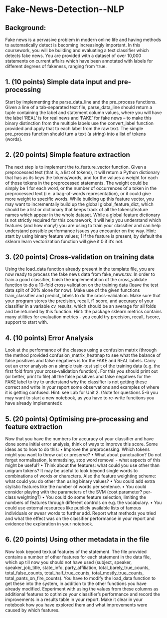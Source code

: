# Fake-News-Detection--NLP
## Background:
Fake news is a pervasive problem in modern online life and having methods to
automatically detect is becoming increasingly important. In this coursework, you will be building and
evaluating a text classifier which detects fake news. You are provided with a dataset of over 10,000
statements on current affairs which have been annotated with labels for different degrees of fakeness,
ranging from ‘true.
## 1. (10 points) Simple data input and pre-processing
 Start by implementing the parse_data_line and
the pre_process functions. Given a line of a tab-separated text file, parse_data_line should return a
tuple containing the label and statement column values, where you will have the label ‘REAL’ is for
real news and ‘FAKE’ for fake news – to make this binary distinction from the multiple labels use the
convert_label function provided and apply that to each label from the raw text. The simple
pre_process function should turn a text (a string) into a list of tokens (words).
## 2. (20 points) Simple feature extraction 
The next step is to implement the to_feature_vector function.
Given a preprocessed text (that is, a list of tokens), it will return a Python dictionary that has as its
keys the tokens/words, and for the values a weight for each of those tokens in the preprocessed
statements. The weight could be simply be 1 for each word, or the number of occurrences of a token
in the preprocessed text (i.e. a bag-of-words representation), or it could give more weight to specific
words. While building up this feature vector, you may want to incrementally build up the global
global_feature_dict, which should be a list or dictionary that keeps track of all the tokens/feature
names which appear in the whole dataset. While a global feature dictionary is not strictly required for 
this coursework, it will help you understand which features (and how many!) you are using to train
your classifier and can help understand possible performance issues you encounter on the way.
Hint: start by using binary feature values; 1 if the feature is present, by default the sklearn learn
vectorization function will give it 0 if it’s not.
## 3. (20 points) Cross-validation on training data 
Using the load_data function already present in the
template file, you are now ready to process the fake news data from fake_news.tsv. In order to train
a good classifier, finish the implementation of the cross_validate function to do a 10-fold cross
validation on the training data (leave the test data split of 20% alone for now). Make use of the given
functions train_classifier and predict_labels to do the cross-validation. Make sure that your program
stores the precision, recall, f1 score, and accuracy of your classifier in a variable cv_results, which
should be an average for all folds and be returned by this function.
Hint: the package sklearn.metrics contains many utilities for evaluation metrics - you could try
precision, recall, fscore, support to start with.
## 4. (10 points) Error Analysis
Look at the performance of the classes using a confusion matrix (through
the method provided confusion_matrix_heatmap to see what the balance of false positives and false
negatives is for the FAKE and REAL labels. Carry out an error analysis on a simple train-test split of the
training data (e.g. the first fold from your cross-validation function). For this you should print out (or
better, print to file) all the false positives and false negatives for the FAKE label to try to understand
why the classifier is not getting these correct and write in your report some observations and examples
of where it is getting confused. Hint: see Lab for Unit 2.
(Note for questions 5-6 you may want to start a new notebook, as you have to re-write funcitons you
have already implemented):
## 5. (20 points) Optimising pre-processing and feature extraction
Now that you have the numbers for
accuracy of your classifier and have done some initial error analysis, think of ways to improve this
score. Some ideas as to how to do this:
• Improve the preprocessing. Which tokens might you want to throw out or preserve?
• What about punctuation? Do not forget normalisation, lemmatising, stop word removal - what
aspects of this might be useful?
• Think about the features: what could you use other than unigram tokens? It may be useful to
look beyond single words to combinations of words or characters. Also the feature weighting scheme:
what could you do other than using binary values?
• You could add extra stylistic features like the number of words per sentence.
• You could consider playing with the parameters of the SVM (cost parameter? per-class
weighting?)
• You could do some feature selection, limiting the numbers of features through different controls
on e.g. the vocabulary.
• You could use external resources like publicly available lists of famous individuals or swear words
to further add.
Report what methods you tried and what the effect was on the classifier performance in your report
and evidence the exploration in your notebook.
## 6. (20 points) Using other metadata in the file
Now look beyond textual features of the statement.
The file provided contains a number of other features for each statement in the data file, which up till
now you should not have used (subject, speaker, speaker_job_title, state_info, party_affiliation, 
total_barely_true_counts, total_false_counts, total_half_true_counts, total_mostly_true_counts,
total_pants_on_fire_counts). You have to modify the load_data function to get these into the system,
in addition to the other functions you have already modified.
Experiment with using the values from these columns as additional features to optimize your
classifier’s performance and record the improvements in a results table in your report. Make it clear
in your notebook how you have explored them and what improvements were caused by which
features.
